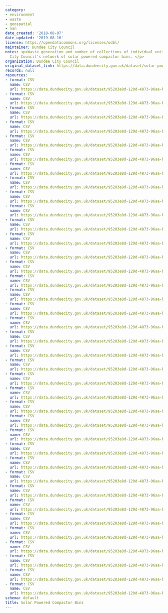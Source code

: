 ```yaml
---
category:
- environment
- waste
- geospatial
- nan
date_created: '2018-08-07'
date_updated: '2019-08-16'
license: https://opendatacommons.org/licenses/odbl/
maintainer: Dundee City Council
notes: <p>Waste generation and number of collections of individual units within Dundee
  City Council's network of solar powered compactor bins. </p>
organization: Dundee City Council
original_dataset_link: https://data.dundeecity.gov.uk/dataset/solar-powered-compactor-bins-waste-generation
records: null
resources:
- format: CSV
  name: CSV
  url: https://data.dundeecity.gov.uk/dataset/95203e8d-129d-4873-96aa-b99ad4240433/resource/3a62475b-0c6a-4434-89a0-baa86e60e5ba/download/compactor-bin-locations.csv
- format: CSV
  name: CSV
  url: https://data.dundeecity.gov.uk/dataset/95203e8d-129d-4873-96aa-b99ad4240433/resource/4401ff60-b458-4808-992d-00f0ed4283aa/download/solar-powered-compactor-bins-waste-generation-july-2018.csv
- format: CSV
  name: CSV
  url: https://data.dundeecity.gov.uk/dataset/95203e8d-129d-4873-96aa-b99ad4240433/resource/c284f715-0b72-4cc1-906c-8fa594f2f34e/download/solar-powered-compactor-bins-waste-generation-august-2018.csv
- format: CSV
  name: CSV
  url: https://data.dundeecity.gov.uk/dataset/95203e8d-129d-4873-96aa-b99ad4240433/resource/6df3a9c3-f431-44fd-8e7b-cafef50accfe/download/solar-powered-compactor-bins-waste-generation-september-2018.csv
- format: CSV
  name: CSV
  url: https://data.dundeecity.gov.uk/dataset/95203e8d-129d-4873-96aa-b99ad4240433/resource/138cff58-8ebd-413d-92d5-c26fa5cc4b33/download/solar-powered-compactor-bins-waste-generation-october-2018.csv
- format: CSV
  name: CSV
  url: https://data.dundeecity.gov.uk/dataset/95203e8d-129d-4873-96aa-b99ad4240433/resource/dac522b9-da59-42bf-97a2-811dfa3e171d/download/number-of-collections-october-2018.csv
- format: CSV
  name: CSV
  url: https://data.dundeecity.gov.uk/dataset/95203e8d-129d-4873-96aa-b99ad4240433/resource/bac038d3-cdcf-4b60-b152-c683b00b4046/download/number-of-collections-september-2018.csv
- format: CSV
  name: CSV
  url: https://data.dundeecity.gov.uk/dataset/95203e8d-129d-4873-96aa-b99ad4240433/resource/b6714113-8e5e-42d2-bd90-e3c4c8623b2a/download/number-of-collections-august-2018.csv
- format: CSV
  name: CSV
  url: https://data.dundeecity.gov.uk/dataset/95203e8d-129d-4873-96aa-b99ad4240433/resource/4d3f1110-da29-4f28-8725-dc0dc4dbe19c/download/number-of-collections-july-2018.csv
- format: CSV
  name: CSV
  url: https://data.dundeecity.gov.uk/dataset/95203e8d-129d-4873-96aa-b99ad4240433/resource/1c187450-5184-4f6a-a8a7-b52073909e53/download/waste-generation-hourly-july-2018.csv
- format: CSV
  name: CSV
  url: https://data.dundeecity.gov.uk/dataset/95203e8d-129d-4873-96aa-b99ad4240433/resource/7ab50a26-2579-41a3-b8a2-7d3cec76fa80/download/waste-generation-hourly-august-2018.csv
- format: CSV
  name: CSV
  url: https://data.dundeecity.gov.uk/dataset/95203e8d-129d-4873-96aa-b99ad4240433/resource/623ae65a-dd54-4a99-a800-33e90014530a/download/waste-generation-hourly-september-2018.csv
- format: CSV
  name: CSV
  url: https://data.dundeecity.gov.uk/dataset/95203e8d-129d-4873-96aa-b99ad4240433/resource/a4d4ea89-1dcf-41e0-95d8-aca1bc4d34f6/download/waste-generation-hourly-october-2018.csv
- format: CSV
  name: CSV
  url: https://data.dundeecity.gov.uk/dataset/95203e8d-129d-4873-96aa-b99ad4240433/resource/1db14d6c-a2af-4caa-9c96-4260ec7e5d14/download/solar-powered-compactor-bins-waste-generation-november-2018.csv
- format: CSV
  name: CSV
  url: https://data.dundeecity.gov.uk/dataset/95203e8d-129d-4873-96aa-b99ad4240433/resource/b1cbbfaa-98a0-44c0-ab6e-0450ad0c3287/download/number-of-collections-november-2018.csv
- format: CSV
  name: CSV
  url: https://data.dundeecity.gov.uk/dataset/95203e8d-129d-4873-96aa-b99ad4240433/resource/6520d816-75d0-43a9-9c99-329a34094209/download/waste-generation-hourly-november-2018.csv
- format: CSV
  name: CSV
  url: https://data.dundeecity.gov.uk/dataset/95203e8d-129d-4873-96aa-b99ad4240433/resource/98e464fe-3029-4828-93cc-84a46f27f362/download/number-of-collections-december-2018.csv
- format: CSV
  name: CSV
  url: https://data.dundeecity.gov.uk/dataset/95203e8d-129d-4873-96aa-b99ad4240433/resource/efc75090-eae9-423a-af49-9244793d4124/download/waste-generation-hourly-december-2018.csv
- format: CSV
  name: CSV
  url: https://data.dundeecity.gov.uk/dataset/95203e8d-129d-4873-96aa-b99ad4240433/resource/9644046b-3bec-4c83-8e83-028f51fa2268/download/solar-powered-compactor-bins-waste-generation-december-2019.csv
- format: CSV
  name: CSV
  url: https://data.dundeecity.gov.uk/dataset/95203e8d-129d-4873-96aa-b99ad4240433/resource/38c7a459-bbc3-4d5f-bd40-990ad2420bf4/download/waste-generation-hourly-january-2019.csv
- format: CSV
  name: CSV
  url: https://data.dundeecity.gov.uk/dataset/95203e8d-129d-4873-96aa-b99ad4240433/resource/a5c5622f-9980-4b90-a6da-cf792b74d63b/download/solar-powered-compactor-bins-waste-generation-january-2019.csv
- format: CSV
  name: CSV
  url: https://data.dundeecity.gov.uk/dataset/95203e8d-129d-4873-96aa-b99ad4240433/resource/f1f2409e-a522-472b-8c87-ed2d12d59bed/download/number-of-collections-january-2019.csv
- format: CSV
  name: CSV
  url: https://data.dundeecity.gov.uk/dataset/95203e8d-129d-4873-96aa-b99ad4240433/resource/02a1d699-aa1d-470a-abfb-5870691956df/download/solar-powered-compactor-bins-waste-generation-february-2019.csv
- format: CSV
  name: CSV
  url: https://data.dundeecity.gov.uk/dataset/95203e8d-129d-4873-96aa-b99ad4240433/resource/b716b70c-8344-4943-b3cf-7ec3c11b949a/download/waste-generation-hourly-february-2019.csv
- format: CSV
  name: CSV
  url: https://data.dundeecity.gov.uk/dataset/95203e8d-129d-4873-96aa-b99ad4240433/resource/ad25734c-6890-4a27-bdfa-21043340b657/download/number-of-collections-february-2019.csv
- format: CSV
  name: CSV
  url: https://data.dundeecity.gov.uk/dataset/95203e8d-129d-4873-96aa-b99ad4240433/resource/3cf1275c-f3b9-450a-ba7a-94ac58faceef/download/number-of-collections-march-2019.csv
- format: CSV
  name: CSV
  url: https://data.dundeecity.gov.uk/dataset/95203e8d-129d-4873-96aa-b99ad4240433/resource/38315f9d-1bea-48e3-9302-fdc9d87433eb/download/waste-generation-hourly-march-2019.csv
- format: CSV
  name: CSV
  url: https://data.dundeecity.gov.uk/dataset/95203e8d-129d-4873-96aa-b99ad4240433/resource/82d0a3ef-f3e5-4e83-8719-979cb5ae0514/download/solar-powered-compactor-bins-waste-generation-march-2019.csv
- format: CSV
  name: CSV
  url: https://data.dundeecity.gov.uk/dataset/95203e8d-129d-4873-96aa-b99ad4240433/resource/6ff360b6-e6cb-4fc7-9645-61fe437685d0/download/number-of-collections-april-2019.csv
- format: CSV
  name: CSV
  url: https://data.dundeecity.gov.uk/dataset/95203e8d-129d-4873-96aa-b99ad4240433/resource/d7eef681-7f6c-4084-84d3-18b0c3b9a24e/download/waste-generation-hourly-april-2019.csv
- format: CSV
  name: CSV
  url: https://data.dundeecity.gov.uk/dataset/95203e8d-129d-4873-96aa-b99ad4240433/resource/e92e48ce-bb99-456c-9246-949ec9522326/download/solar-powered-compactor-bins-waste-generation-april-2019.csv
- format: CSV
  name: CSV
  url: https://data.dundeecity.gov.uk/dataset/95203e8d-129d-4873-96aa-b99ad4240433/resource/8feed2dd-0ba7-4f8c-a8b8-cb0fb642f24a/download/number-of-collections-may-2019.csv
- format: CSV
  name: CSV
  url: https://data.dundeecity.gov.uk/dataset/95203e8d-129d-4873-96aa-b99ad4240433/resource/4efcdc9e-eaea-468f-bbc5-ff9fa8b42780/download/waste-generation-hourly-may-2019.csv
- format: CSV
  name: CSV
  url: https://data.dundeecity.gov.uk/dataset/95203e8d-129d-4873-96aa-b99ad4240433/resource/44fc4706-dde7-436d-8ec2-00693eca53d2/download/solar-powered-compactor-bins-waste-generation-may-2019.csv
- format: CSV
  name: CSV
  url: https://data.dundeecity.gov.uk/dataset/95203e8d-129d-4873-96aa-b99ad4240433/resource/512127b5-810a-40ef-90f2-295e917bce90/download/number-of-collections-june-2019.csv
- format: CSV
  name: CSV
  url: https://data.dundeecity.gov.uk/dataset/95203e8d-129d-4873-96aa-b99ad4240433/resource/fdc53cd3-871c-4d16-8ace-6b1fae812fc7/download/solar-powered-compactor-bins-waste-generation-june-2019.csv
- format: CSV
  name: CSV
  url: https://data.dundeecity.gov.uk/dataset/95203e8d-129d-4873-96aa-b99ad4240433/resource/5fe56e36-d3d3-4ec0-a10b-55cad720259b/download/waste-generation-hourly-june-2019.csv
schema: default
title: Solar Powered Compactor Bins
---
```

